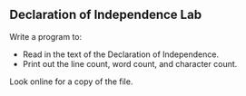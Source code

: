 ## Declaration of Independence Lab

Write a program to:
* Read in the text of the Declaration of Independence.
* Print out the line count, word count, and character count.

Look online for a copy of the file.

